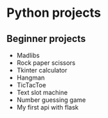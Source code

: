# Python projects #

## Beginner projects ##
  * Madlibs
  * Rock paper scissors
  * Tkinter calculator
  * Hangman
  * TicTacToe
  * Text slot machine
  * Number guessing game
  * My first api with flask
